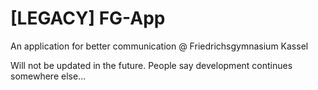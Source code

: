 [LEGACY] FG-App
======

An application for better communication @ Friedrichsgymnasium Kassel

Will not be updated in the future. People say development continues somewhere else...
